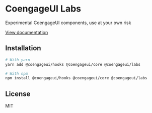 # CoengageUI Labs

Experimental CoengageUI components, use at your own risk

[View documentation](https://coengage.dev/)

## Installation

```sh
# With yarn
yarn add @coengageui/hooks @coengageui/core @coengageui/labs

# With npm
npm install @coengageui/hooks @coengageui/core @coengageui/labs
```

## License

MIT
